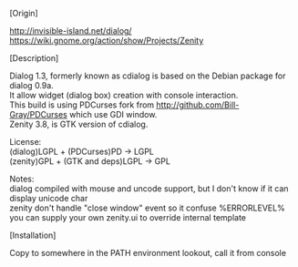 [Origin]

http://invisible-island.net/dialog/  
https://wiki.gnome.org/action/show/Projects/Zenity


[Description]

Dialog 1.3, formerly known as cdialog is based on the Debian package for dialog 0.9a.  
It allow widget (dialog box) creation with console interaction.  
This build is using PDCurses fork from http://github.com/Bill-Gray/PDCurses which use GDI window.  
Zenity 3.8, is GTK version of cdialog.  

License:  
(dialog)LGPL + (PDCurses)PD -> LGPL  
(zenity)GPL + (GTK and deps)LGPL -> GPL  

Notes:  
dialog compiled with mouse and uncode support, but I don't know if it can display unicode char  
zenity don't handle "close window" event so it confuse %ERRORLEVEL%  
you can supply your own zenity.ui to override internal template



[Installation]

Copy to somewhere in the PATH environment lookout, call it from console
